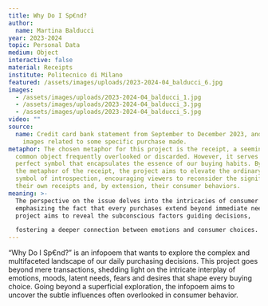 ```yaml
---
title: Why Do I Sp€nd?
author:
  name: Martina Balducci
year: 2023-2024
topic: Personal Data
medium: Object
interactive: false
material: Receipts
institute: Politecnico di Milano
featured: /assets/images/uploads/2023-2024-04_balducci_6.jpg
images:
  - /assets/images/uploads/2023-2024-04_balducci_1.jpg
  - /assets/images/uploads/2023-2024-04_balducci_3.jpg
  - /assets/images/uploads/2023-2024-04_balducci_5.jpg
video: ""
source:
  name: Credit card bank statement from September to December 2023, and some
    images related to some specific purchase made.
metaphor: The chosen metaphor for this project is the receipt, a seemingly
  common object frequently overlooked or discarded. However, it serves as a
  perfect symbol that encapsulates the essence of our buying habits. By adopting
  the metaphor of the receipt, the project aims to elevate the ordinary into a
  symbol of introspection, encouraging viewers to reconsider the significance of
  their own receipts and, by extension, their consumer behaviors.
meaning: >-
  The perspective on the issue delves into the intricacies of consumer behavior,
  emphasizing the fact that every purchases extend beyond immediate needs. The
  project aims to reveal the subconscious factors guiding decisions,

  fostering a deeper connection between emotions and consumer choices. The design and communication strategy focuses on simple language and relatable examples to engage the audience. Through this approach, the intent is therefore to prompt thoughtful introspection, encouraging people to explore the often-unnoticed influences that drive their own spending patterns.
---
```

“Why Do I Sp€nd?” is an infopoem that wants to explore the complex and multifaceted landscape of our daily purchasing decisions. This project goes beyond mere transactions, shedding light on the intricate interplay of
emotions, moods, latent needs, fears and desires that shape every buying choice. Going beyond a superficial exploration, the infopoem aims to uncover the subtle influences often overlooked in consumer behavior.